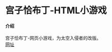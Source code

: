 # 宫子恰布丁-HTML小游戏

#### 介绍
宫子恰布丁-网页小游戏，为太空入侵者的改版。<br>
[网址](http://swsk33-web.link:8801/miyakogame)<br>